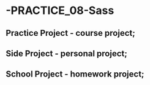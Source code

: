 # -PRACTICE_08-Sass

## Practice Project - course project;
## Side Project - personal project;
## School Project - homework project;
